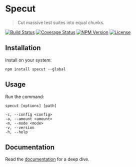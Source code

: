 Specut
======

> Cut massive test suites into equal chunks.

[![Build Status](https://img.shields.io/github/actions/workflow/status/henryruhs/specut/ci.yml.svg?branch=master)](https://github.com/henryruhs/specut/actions?query=workflow:ci)
[![Coverage Status](https://img.shields.io/coveralls/henryruhs/specut.svg)](https://coveralls.io/r/henryruhs/specut)
[![NPM Version](https://img.shields.io/npm/v/specut.svg)](https://npmjs.com/package/specut)
[![License](https://img.shields.io/npm/l/specut.svg)](https://npmjs.com/package/specut)


Installation
------------

Install on your system:

```
npm install specut --global
```


Usage
-----

Run the command:

```
specut [options] [path]

-c, --config <config>
-a, --amount <amount>
-m, --mode <mode>
-v, --version
-h, --help
```


Documentation
-------------

Read the [documentation](https://henryruhs.gitbook.io/specut) for a deep dive.
